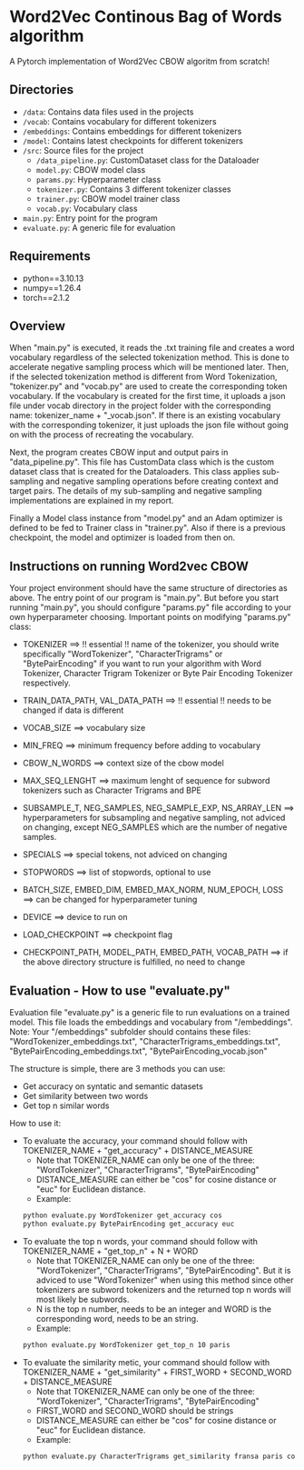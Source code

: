 # Word2Vec Continous Bag of Words algorithm

A Pytorch implementation of Word2Vec CBOW algoritm from scratch!

## Directories

- `/data`: Contains data files used in the projects
- `/vocab`: Contains vocabulary for different tokenizers
- `/embeddings`: Contains embeddings for different tokenizers
- `/model`: Contains latest checkpoints for different tokenizers
- `/src`: Source files for the project
  - `/data_pipeline.py`: CustomDataset class for the Dataloader
  - `model.py`: CBOW model class
  - `params.py`: Hyperparameter class
  - `tokenizer.py`: Contains 3 different tokenizer classes
  - `trainer.py`: CBOW model trainer class
  - `vocab.py`: Vocabulary class
- `main.py`: Entry point for the program
- `evaluate.py`: A generic file for evaluation


## Requirements

- python==3.10.13
- numpy==1.26.4
- torch==2.1.2


## Overview

When "main.py" is executed, it reads the .txt training file and creates a word vocabulary regardless of the selected tokenization method. This is done to accelerate negative sampling process which will be mentioned later. Then, if the selected tokenization method is different from Word Tokenization, "tokenizer.py" and "vocab.py" are used to create the corresponding token vocabulary. If the vocabulary is created for the first time, it uploads a json file under vocab directory in the project folder with the corresponding name: tokenizer_name + "_vocab.json". If there is an existing vocabulary with the corresponding tokenizer, it just uploads the json file without going on with the process of recreating the vocabulary.

Next, the program creates CBOW input and output pairs in "data_pipeline.py". This file has CustomData class which is the custom dataset class that is created for the Dataloaders. This class applies sub-sampling and negative sampling operations before creating context and target pairs. The details of my sub-sampling and negative sampling implementations are explained in my report. 

Finally a Model class instance from "model.py" and an Adam optimizer is defined to be fed to Trainer class in "trainer.py". Also if there is a previous checkpoint, the model and optimizer is loaded from then on. 

## Instructions on running Word2vec CBOW

Your project environment should have the same structure of directories as above. The entry point of our program is "main.py". But before you start running "main.py", you should configure "params.py" file according to your own hyperparameter choosing. Important points on modifying "params.py" class:

- TOKENIZER ==>  !! essential !! name of the tokenizer, you should write specifically "WordTokenizer", 
"CharacterTrigrams" or "BytePairEncoding" if you want to run your algorithm with Word Tokenizer, Character Trigram Tokenizer or Byte Pair Encoding Tokenizer respectively.

- TRAIN_DATA_PATH, VAL_DATA_PATH ==>  !! essential !! needs to be changed if data is different

- VOCAB_SIZE ==> vocabulary size

- MIN_FREQ ==> minimum frequency before adding to vocabulary

- CBOW_N_WORDS ==> context size of the cbow model

- MAX_SEQ_LENGHT ==> maximum lenght of sequence for subword tokenizers such as Character Trigrams and BPE

- SUBSAMPLE_T, NEG_SAMPLES, NEG_SAMPLE_EXP, NS_ARRAY_LEN ==> hyperparameters for subsampling and negative sampling, not adviced on changing, except NEG_SAMPLES which are the number of negative samples. 

- SPECIALS ==> special tokens, not adviced on changing

- STOPWORDS ==> list of stopwords, optional to use

- BATCH_SIZE, EMBED_DIM, EMBED_MAX_NORM, NUM_EPOCH, LOSS ==> can be changed for hyperparameter tuning

- DEVICE ==> device to run on

- LOAD_CHECKPOINT ==> checkpoint flag

- CHECKPOINT_PATH, MODEL_PATH, EMBED_PATH, VOCAB_PATH ==> if the above directory structure is fulfilled, no need to change


## Evaluation - How to use "evaluate.py"

Evaluation file "evaluate.py" is a generic file to run evaluations on a trained model. This file loads the embeddings and vocabulary from "/embeddings". Note: Your "/embeddings" subfolder should contains these files: "WordTokenizer_embeddings.txt", "CharacterTrigrams_embeddings.txt", "BytePairEncoding_embeddings.txt", "BytePairEncoding_vocab.json"

The structure is simple, there are 3 methods you can use:
- Get accuracy on syntatic and semantic datasets
- Get similarity between two words
- Get top n similar words

How to use it:
- To evaluate the accuracy, your command should follow with TOKENIZER_NAME + "get_accuracy" + DISTANCE_MEASURE
  - Note that TOKENIZER_NAME can only be one of the three: "WordTokenizer", "CharacterTrigrams", "BytePairEncoding"
  - DISTANCE_MEASURE can either be "cos" for cosine distance or "euc" for Euclidean distance.
  - Example:  
  ```bash
  python evaluate.py WordTokenizer get_accuracy cos
  python evaluate.py BytePairEncoding get_accuracy euc


- To evaluate the top n words, your command should follow with TOKENIZER_NAME + "get_top_n" + N + WORD
  - Note that TOKENIZER_NAME can only be one of the three: "WordTokenizer", "CharacterTrigrams", "BytePairEncoding". But it is adviced to use "WordTokenizer" when using this method since other tokenizers are subword tokenizers and the returned top n words will most likely be subwords.
  - N is the top n number, needs to be an integer and WORD is the corresponding word, needs to be an string.
  - Example:  
  ```bash
  python evaluate.py WordTokenizer get_top_n 10 paris

- To evaluate the similarity metic, your command should follow with TOKENIZER_NAME + "get_similarity" + FIRST_WORD + SECOND_WORD + DISTANCE_MEASURE
  - Note that TOKENIZER_NAME can only be one of the three: "WordTokenizer", "CharacterTrigrams", "BytePairEncoding"
  - FIRST_WORD and SECOND_WORD should be strings
  - DISTANCE_MEASURE can either be "cos" for cosine distance or "euc" for Euclidean distance.
  - Example:  
  ```bash
  python evaluate.py CharacterTrigrams get_similarity fransa paris cos




